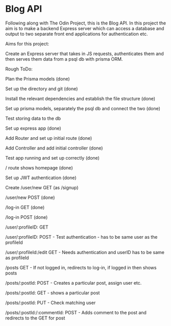 # Blog API

Following along with The Odin Project, this is the Blog API. In this project the aim is to make a backend Express server which can access a database and output to two separate front end applications for authentication etc.

Aims for this project:

  Create an Express server that takes in JS requests, authenticates them and then serves them data from a psql db with prisma ORM.

Rough ToDo:

  Plan the Prisma models (done)

  Set up the directory and git (done)

  Install the relevant dependencies and establish the file structure (done)

  Set up prisma models, separately the psql db and connect the two (done)

  Test storing data to the db

  Set up express app (done)

  Add Router and set up initial route (done)

  Add Controller and add initial controller (done)

  Test app running and set up correctly (done)

  / route shows homepage (done)

  Set up JWT authentication (done)

  Create /user/new GET (as /signup)

  /user/new POST (done)

  /log-in GET (done)

  /log-in POST (done)

  /user/:profileID: GET

  /user/:profileID: POST - Test authentication - has to be same user as the profileId

  /user/:profileId:/edit GET - Needs authentication and userID has to be same as profileId

  /posts GET - If not logged in, redirects to log-in, if logged in then shows posts

  /posts/:postId: POST - Creates a particular post, assign user etc.

  /posts/:postId: GET - shows a particular post

  /posts/:postId: PUT - Check matching user

  /posts/:postId:/:commentId: POST - Adds comment to the post and redirects to the GET for post
